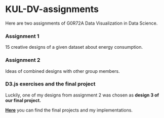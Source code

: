 # KUL-DV-assignments

Here are two assignments of G0R72A Data Visualization in Data Science.

### Assignment 1
15 creative designs of a given dataset about energy consumption.

### Assignment 2
Ideas of combined designs with other group members.

### D3.js exercises and the final project
Luckily, one of my designs from assignment 2 was chosen as **design 3 of our final project.** 

**[Here](https://r0909416-datavis-exercises.vercel.app/final_project)** you can find the final projects and my implementations.
